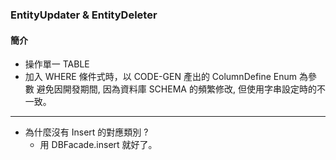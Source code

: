 ### EntityUpdater & EntityDeleter

#### 簡介

 * 操作單一 TABLE
 * 加入 WHERE 條件式時，以 CODE-GEN 產出的 ColumnDefine Enum 為參數
   避免因開發期間, 因為資料庫 SCHEMA 的頻繁修改, 但使用字串設定時的不一致。
   
   
-----
   
* 為什麼沒有 Insert 的對應類別 ? 
  * 用 DBFacade.insert 就好了。